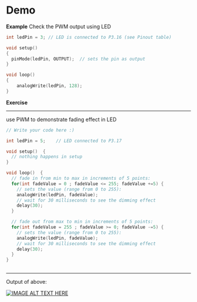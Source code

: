 # Demo

**Example**
Check the PWM output using LED

``` cpp
int ledPin = 3; // LED is connected to P3.16 (see Pinout table)

void setup()
{
  pinMode(ledPin, OUTPUT);  // sets the pin as output
}

void loop()
{
    analogWrite(ledPin, 128);
}

```

**Exercise**

---
use PWM to demonstrate fading effect in LED
``` js
// Write your code here :)
```

``` cpp
int ledPin = 5;    // LED connected to P3.17

void setup()  {
  // nothing happens in setup
}

void loop()  {
  // fade in from min to max in increments of 5 points:
  for(int fadeValue = 0 ; fadeValue <= 255; fadeValue +=5) {
    // sets the value (range from 0 to 255):
    analogWrite(ledPin, fadeValue);
    // wait for 30 milliseconds to see the dimming effect
    delay(30);
  }

  // fade out from max to min in increments of 5 points:
  for(int fadeValue = 255 ; fadeValue >= 0; fadeValue -=5) {
    // sets the value (range from 0 to 255):
    analogWrite(ledPin, fadeValue);
    // wait for 30 milliseconds to see the dimming effect
    delay(30);
  }
}
```

``` js

```
---

Output of above:

[![IMAGE ALT TEXT HERE](http://img.youtube.com/vi/bATbqSoX-gE/0.jpg)](https://www.youtube.com/watch?v=bATbqSoX-gE)
